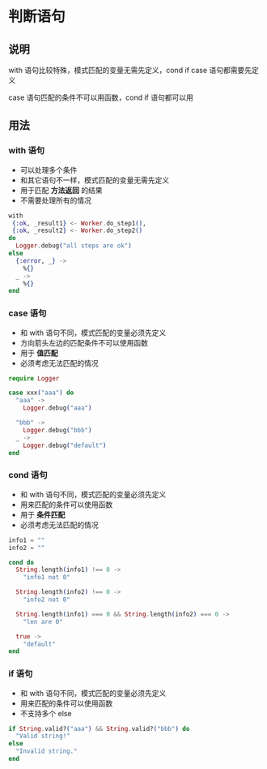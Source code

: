 # 判断语句

## 说明

with 语句比较特殊，模式匹配的变量无需先定义，cond if case 语句都需要先定义

case 语句匹配的条件不可以用函数，cond if 语句都可以用

## 用法

### with 语句

- 可以处理多个条件
- 和其它语句不一样，模式匹配的变量无需先定义
- 用于匹配 **方法返回** 的结果
- 不需要处理所有的情况

```elixir
with
 {:ok, _result1} <- Worker.do_step1(),
 {:ok, _result2} <- Worker.do_step2()
do
  Logger.debug("all steps are ok")
else
  {:error, _} ->
    %{}
  _ ->
    %{}
end
```

### case 语句

- 和 with 语句不同，模式匹配的变量必须先定义
- 方向箭头左边的匹配条件不可以使用函数
- 用于 **值匹配**
- 必须考虑无法匹配的情况

```elixir
require Logger

case xxx("aaa") do
  "aaa" ->
    Logger.debug("aaa")

  "bbb" ->
    Logger.debug("bbb")
  _ ->
    Logger.debug("default")
end
```

### cond 语句

- 和 with 语句不同，模式匹配的变量必须先定义
- 用来匹配的条件可以使用函数
- 用于 **条件匹配**
- 必须考虑无法匹配的情况

```elixir
info1 = ""
info2 = ""

cond do
  String.length(info1) !== 0 ->
    "info1 not 0"

  String.length(info2) !== 0 ->
    "info2 not 0"

  String.length(info1) === 0 && String.length(info2) === 0 ->
    "len are 0"

  true ->
    "default"
end
```

### if 语句

- 和 with 语句不同，模式匹配的变量必须先定义
- 用来匹配的条件可以使用函数
- 不支持多个 else

```elixir
if String.valid?("aaa") && String.valid?("bbb") do
  "Valid string!"
else
  "Invalid string."
end
```
